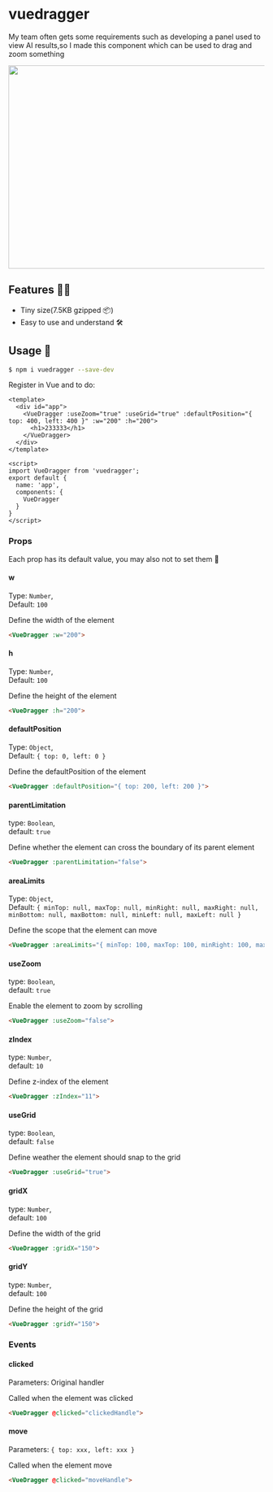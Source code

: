 # vuedragger
My team often gets some requirements such as developing a panel used to view AI results,so I made this component which can be used to drag and zoom something
<div align='center'>
 <img src='https://i.loli.net/2020/07/02/il9WdgrzvsPLUyE.gif' width='600px' height='400px'/>
</div>

## Features 🥢🍚
- Tiny size(7.5KB gzipped 📦)
- Easy to use and understand 🛠

## Usage 📝
```bash
$ npm i vuedragger --save-dev
```    

Register in Vue and to do:
```vue
<template>
  <div id="app">
    <VueDragger :useZoom="true" :useGrid="true" :defaultPosition="{ top: 400, left: 400 }" :w="200" :h="200">
      <h1>233333</h1>
    </VueDragger>
  </div>
</template>

<script>
import VueDragger from 'vuedragger';
export default {
  name: 'app',
  components: {
    VueDragger
  }
}
</script>

```

### Props

Each prop has its default value, you may also not to set them 🍌

#### w
Type: `Number`,<br>
Default: `100`

Define the width of the element
```html
<VueDragger :w="200">
```

#### h
Type: `Number`,<br>
Default: `100`

Define the height of the element
```html
<VueDragger :h="200">
```

#### defaultPosition
Type: `Object`,<br>
Default: `{ top: 0, left: 0 }`

Define the defaultPosition of the element
```html
<VueDragger :defaultPosition="{ top: 200, left: 200 }">
```

#### parentLimitation
type: `Boolean`, <br>
default: `true`

Define whether the element can cross the boundary of its parent element
```html
<VueDragger :parentLimitation="false">
```

#### areaLimits
Type: `Object`,<br>
Default: `{ minTop: null, maxTop: null, minRight: null, maxRight: null, minBottom: null, maxBottom: null, minLeft: null, maxLeft: null }`

Define the scope that the element can move
```html
<VueDragger :areaLimits="{ minTop: 100, maxTop: 100, minRight: 100, maxRight: 100, minBottom: 100, maxBottom: 100, minLeft: 100, maxLeft: 100 }">
```

#### useZoom
type: `Boolean`,<br>
default: `true`

Enable the element to zoom by scrolling
```html
<VueDragger :useZoom="false">
```

#### zIndex
type: `Number`,<br>
default: `10`

Define z-index of the element
```html
<VueDragger :zIndex="11">
```

#### useGrid
type: `Boolean`,<br>
default: `false`

Define weather the element should snap to the grid
```html
<VueDragger :useGrid="true">
```

#### gridX
type: `Number`,<br>
default: `100`

Define the width of the grid
```html
<VueDragger :gridX="150">
```

#### gridY
type: `Number`,<br>
default: `100`

Define the height of the grid
```html
<VueDragger :gridY="150">
```

### Events

#### clicked
Parameters: Original handler

Called when the element was clicked
```html
<VueDragger @clicked="clickedHandle">
```

#### move
Parameters: `{ top: xxx, left: xxx }`

Called when the element move
```html
<VueDragger @clicked="moveHandle">
```

             
